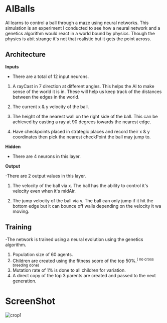 # AIBalls
AI learns to control a ball through a maze using neural networks. This simulation is an experiment I conducted to see how a neural network and a genetics algorithm would react in a world bound by physics. Though the physics is abit strange it's not that realistic but it gets the point across.

## Architecture


**Inputs** 

- There are a total of 12 input neurons.

 1. A rayCast in 7 direction at different angles. This helps the AI to make sense of the world it is in. These will help us keep track of the distances between the edges in the world.

 2. The current x & y velocity of the ball.

 3. The height of the nearest wall on the right side of the ball. This can be achieved by casting a ray at 90 degrees towards the nearest edge.

 4. Have checkpoints placed in strategic places and record their x & y coordinates then pick the nearest checkPoint the ball may jump to.


**Hidden**

- There are 4 neurons in this layer.


**Output**

-There are 2 output values in this layer.

 1. The velocity of the ball via x. The ball has the ability to control it's velocity even when it's midAir.

 2. The jump velocity of the ball via y. The ball can only jump if it hit the bottom edge but it can bounce off walls depending on the velocity it wa moving.


## Training

 -The network is trained using a neural evolution using the genetics algorithm.

 1. Population size of 60 agents.
 2. Children are created using the fitness score of the top 50%.<sup>( no cross breeding done)</sup>
 3. Mutation rate of 1% is done to all children for variation.
 4. A direct copy of the top 3 parents are created and passed to the next generation.
 
 # ScreenShot
 
 ![crop1](https://user-images.githubusercontent.com/41951671/186651037-c73b785d-d997-4868-8f44-29101972f3c5.png)

 
 
 

